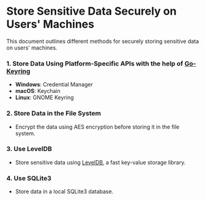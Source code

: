 # Store Sensitive Data Securely on Users' Machines

This document outlines different methods for securely storing sensitive data on users' machines.

### 1. Store Data Using Platform-Specific APIs with the help of [Go-Keyring](https://github.com/zalando/go-keyring)

- **Windows**: Credential Manager
- **macOS**: Keychain
- **Linux**: GNOME Keyring

### 2. Store Data in the File System

- Encrypt the data using AES encryption before storing it in the file system.

### 3. Use LevelDB

- Store sensitive data using [LevelDB](https://github.com/google/leveldb), a fast key-value storage library.

### 4. Use SQLite3

- Store data in a local SQLite3 database.
